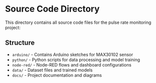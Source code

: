 # Source Code Directory

This directory contains all source code files for the pulse rate monitoring project:

## Structure

- `arduino/` - Contains Arduino sketches for MAX30102 sensor
- `python/` - Python scripts for data processing and model training
- `node-red/` - Node-RED flows and dashboard configurations
- `data/` - Dataset files and trained models
- `docs/` - Project documentation and diagrams
